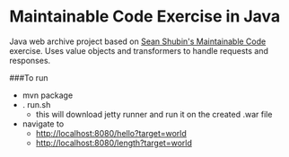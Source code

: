 # Maintainable Code Exercise in Java
Java web archive project based on [Sean Shubin's Maintainable Code](https://github.com/SeanShubin/hello-web) exercise. Uses value objects and transformers to handle requests and responses.

###To run
- mvn package
- . run.sh
    - this will download jetty runner and run it on the created .war file
- navigate to
    - [http://localhost:8080/hello?target=world](http://localhost:8080/length?target=world)
    - [http://localhost:8080/length?target=world](http://localhost:8080/length?target=world)

